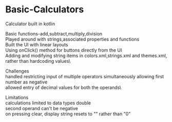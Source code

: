 # Basic-Calculators
Calculator built in kotlin

Basic functions-add,subtract,multiply,division\
Played around with strings,associated properties and functions\
Built the UI with linear layouts\
Using onClick() method for buttons directly from the UI\
Adding and modifying string items in colors.xml,strings.xml and themes.xml, rather than hardcoding values\\

Challenges\
handled restricting input of multiple operators simultaneously allowing first number as negative\
allowed entry of decimal values for both the operands\\

Limitations\
calculations limited to data types double\
second operand can't be negative\
on pressing clear, display string resets to "" rather than "0"
